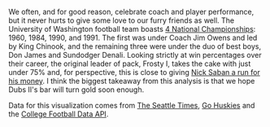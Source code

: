 We often, and for good reason, celebrate coach and player performance, but it never hurts to give some love to our furry friends as well. The University of Washington football team boasts [4 National Championships](https://pac-12.com/content/pac-12-football-national-championships): 1960, 1984, 1990, and 1991. The first was under Coach Jim Owens and led by King Chinook, and the remaining three were under the duo of best boys, Don James and Sundodger Denali. Looking strictly at win percentages over their career, the original leader of pack, Frosty I, takes the cake with just under 75% and, for perspective, this is close to giving [Nick Saban a run for his money](https://en.wikipedia.org/wiki/List_of_college_football_coaches_with_a_.750_winning_percentage). I think the biggest takeaway from this analysis is that we hope Dubs II's bar will turn gold soon enough. 

Data for this visualization comes from [The Seattle Times](https://www.seattletimes.com/sports/uw-husky-football/woo-woos-for-a-weary-world-uws-live-mascot-dubs-ii-spreads-cute-dog-content-to-the-masses/), [Go Huskies](https://gohuskies.com/sports/2013/4/18/208229209.aspx) and the [College Football Data API](https://api.collegefootballdata.com/api/docs/?url=/api-docs.json).
